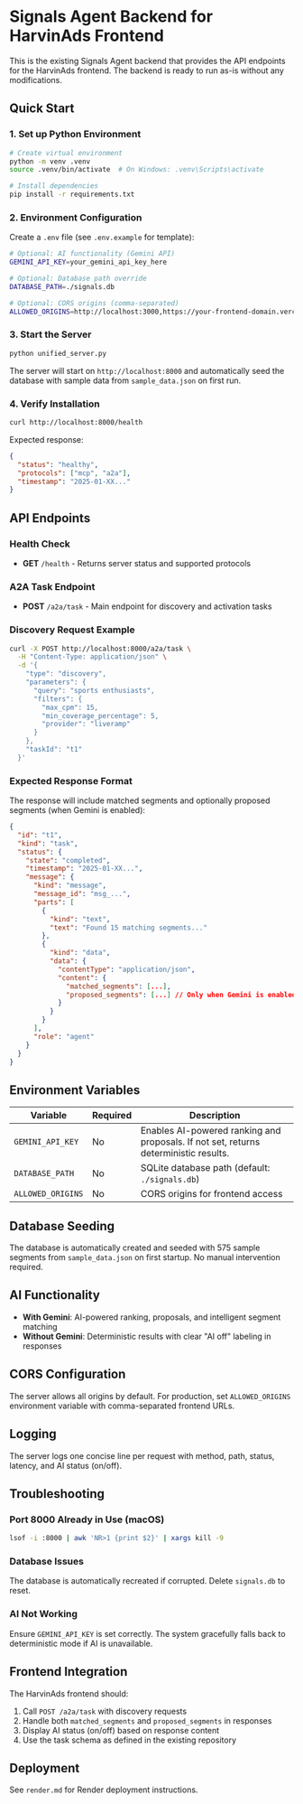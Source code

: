 # Signals Agent Backend for HarvinAds Frontend

This is the existing Signals Agent backend that provides the API endpoints for the HarvinAds frontend. The backend is ready to run as-is without any modifications.

## Quick Start

### 1. Set up Python Environment

```bash
# Create virtual environment
python -m venv .venv
source .venv/bin/activate  # On Windows: .venv\Scripts\activate

# Install dependencies
pip install -r requirements.txt
```

### 2. Environment Configuration

Create a `.env` file (see `.env.example` for template):

```bash
# Optional: AI functionality (Gemini API)
GEMINI_API_KEY=your_gemini_api_key_here

# Optional: Database path override
DATABASE_PATH=./signals.db

# Optional: CORS origins (comma-separated)
ALLOWED_ORIGINS=http://localhost:3000,https://your-frontend-domain.vercel.app
```

### 3. Start the Server

```bash
python unified_server.py
```

The server will start on `http://localhost:8000` and automatically seed the database with sample data from `sample_data.json` on first run.

### 4. Verify Installation

```bash
curl http://localhost:8000/health
```

Expected response:
```json
{
  "status": "healthy",
  "protocols": ["mcp", "a2a"],
  "timestamp": "2025-01-XX..."
}
```

## API Endpoints

### Health Check
- **GET** `/health` - Returns server status and supported protocols

### A2A Task Endpoint
- **POST** `/a2a/task` - Main endpoint for discovery and activation tasks

### Discovery Request Example

```bash
curl -X POST http://localhost:8000/a2a/task \
  -H "Content-Type: application/json" \
  -d '{
    "type": "discovery",
    "parameters": {
      "query": "sports enthusiasts",
      "filters": {
        "max_cpm": 15,
        "min_coverage_percentage": 5,
        "provider": "liveramp"
      }
    },
    "taskId": "t1"
  }'
```

### Expected Response Format

The response will include matched segments and optionally proposed segments (when Gemini is enabled):

```json
{
  "id": "t1",
  "kind": "task",
  "status": {
    "state": "completed",
    "timestamp": "2025-01-XX...",
    "message": {
      "kind": "message",
      "message_id": "msg_...",
      "parts": [
        {
          "kind": "text",
          "text": "Found 15 matching segments..."
        },
        {
          "kind": "data",
          "data": {
            "contentType": "application/json",
            "content": {
              "matched_segments": [...],
              "proposed_segments": [...] // Only when Gemini is enabled
            }
          }
        }
      ],
      "role": "agent"
    }
  }
}
```

## Environment Variables

| Variable | Required | Description |
|----------|----------|-------------|
| `GEMINI_API_KEY` | No | Enables AI-powered ranking and proposals. If not set, returns deterministic results. |
| `DATABASE_PATH` | No | SQLite database path (default: `./signals.db`) |
| `ALLOWED_ORIGINS` | No | CORS origins for frontend access |

## Database Seeding

The database is automatically created and seeded with 575 sample segments from `sample_data.json` on first startup. No manual intervention required.

## AI Functionality

- **With Gemini**: AI-powered ranking, proposals, and intelligent segment matching
- **Without Gemini**: Deterministic results with clear "AI off" labeling in responses

## CORS Configuration

The server allows all origins by default. For production, set `ALLOWED_ORIGINS` environment variable with comma-separated frontend URLs.

## Logging

The server logs one concise line per request with method, path, status, latency, and AI status (on/off).

## Troubleshooting

### Port 8000 Already in Use (macOS)
```bash
lsof -i :8000 | awk 'NR>1 {print $2}' | xargs kill -9
```

### Database Issues
The database is automatically recreated if corrupted. Delete `signals.db` to reset.

### AI Not Working
Ensure `GEMINI_API_KEY` is set correctly. The system gracefully falls back to deterministic mode if AI is unavailable.

## Frontend Integration

The HarvinAds frontend should:

1. Call `POST /a2a/task` with discovery requests
2. Handle both `matched_segments` and `proposed_segments` in responses
3. Display AI status (on/off) based on response content
4. Use the task schema as defined in the existing repository

## Deployment

See `render.md` for Render deployment instructions.
